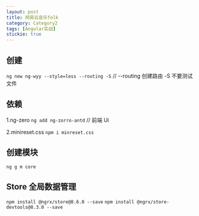 ```yaml
---
layout: post
title: 网易云音乐folk
category: Category2
tags: [Angular实战]
stickie: true
---
```


## 创建

`ng new ng-wyy --style=less --routing -S` // --routing 创建路由 -S 不要测试文件

## 依赖

1.ng-zero
`ng add ng-zorro-antd` // 前端 Ui

2.minireset.css
`npm i minreset.css`

## 创建模块

`ng g m core`

## Store 全局数据管理

`npm install @ngrx/store@8.6.0 --save`
`npm install @ngrx/store-devtools@8.3.0 --save`
